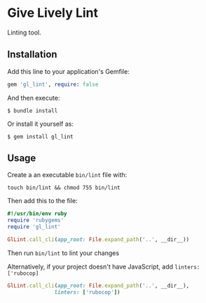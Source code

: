 # Give Lively Lint

Linting tool.

## Installation

Add this line to your application's Gemfile:

```ruby
gem 'gl_lint', require: false
```

And then execute:

    $ bundle install

Or install it yourself as:

    $ gem install gl_lint

## Usage

Create a an executable `bin/lint` file with:

`touch bin/lint && chmod 755 bin/lint`

Then add this to the file:

```ruby
#!/usr/bin/env ruby
require 'rubygems'
require 'gl_lint'

GlLint.call_cli(app_root: File.expand_path('..', __dir__))
```

Then run `bin/lint` to lint your changes

Alternatively, if your project doesn't have JavaScript, add `linters: ['rubocop]`

```ruby
GlLint.call_cli(app_root: File.expand_path('..', __dir__),
               linters: ['rubocop'])
```
